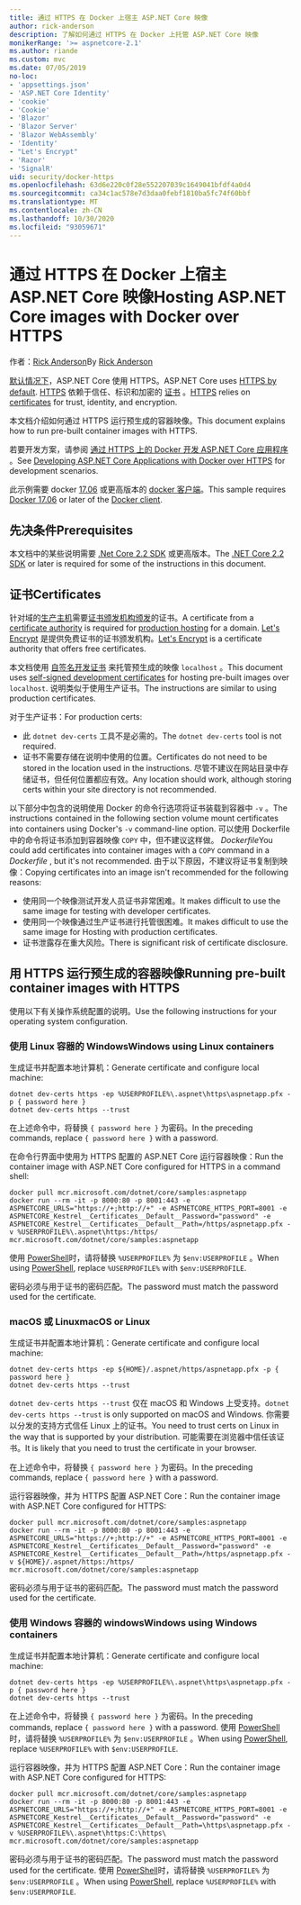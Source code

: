 ```yaml
---
title: 通过 HTTPS 在 Docker 上宿主 ASP.NET Core 映像
author: rick-anderson
description: 了解如何通过 HTTPS 在 Docker 上托管 ASP.NET Core 映像
monikerRange: '>= aspnetcore-2.1'
ms.author: riande
ms.custom: mvc
ms.date: 07/05/2019
no-loc:
- 'appsettings.json'
- 'ASP.NET Core Identity'
- 'cookie'
- 'Cookie'
- 'Blazor'
- 'Blazor Server'
- 'Blazor WebAssembly'
- 'Identity'
- "Let's Encrypt"
- 'Razor'
- 'SignalR'
uid: security/docker-https
ms.openlocfilehash: 63d6e220c0f28e552207039c1649041bfdf4a0d4
ms.sourcegitcommit: ca34c1ac578e7d3daa0febf1810ba5fc74f60bbf
ms.translationtype: MT
ms.contentlocale: zh-CN
ms.lasthandoff: 10/30/2020
ms.locfileid: "93059671"
---
```

# <a name="hosting-aspnet-core-images-with-docker-over-https"></a><span data-ttu-id="9b8bf-103">通过 HTTPS 在 Docker 上宿主 ASP.NET Core 映像</span><span class="sxs-lookup"><span data-stu-id="9b8bf-103">Hosting ASP.NET Core images with Docker over HTTPS</span></span>

<span data-ttu-id="9b8bf-104">作者：[Rick Anderson](https://twitter.com/RickAndMSFT)</span><span class="sxs-lookup"><span data-stu-id="9b8bf-104">By [Rick Anderson](https://twitter.com/RickAndMSFT)</span></span>

<span data-ttu-id="9b8bf-105">[默认情况下](./enforcing-ssl.md)，ASP.NET Core 使用 HTTPS。</span><span class="sxs-lookup"><span data-stu-id="9b8bf-105">ASP.NET Core uses [HTTPS by default](./enforcing-ssl.md).</span></span> <span data-ttu-id="9b8bf-106">[HTTPS](https://en.wikipedia.org/wiki/HTTPS) 依赖于信任、标识和加密的 [证书](https://en.wikipedia.org/wiki/Public_key_certificate) 。</span><span class="sxs-lookup"><span data-stu-id="9b8bf-106">[HTTPS](https://en.wikipedia.org/wiki/HTTPS) relies on [certificates](https://en.wikipedia.org/wiki/Public_key_certificate) for trust, identity, and encryption.</span></span>

<span data-ttu-id="9b8bf-107">本文档介绍如何通过 HTTPS 运行预生成的容器映像。</span><span class="sxs-lookup"><span data-stu-id="9b8bf-107">This document explains how to run pre-built container images with HTTPS.</span></span>

<span data-ttu-id="9b8bf-108">若要开发方案，请参阅 [通过 HTTPS 上的 Docker 开发 ASP.NET Core 应用程序](https://github.com/dotnet/dotnet-docker/blob/master/samples/run-aspnetcore-https-development.md) 。</span><span class="sxs-lookup"><span data-stu-id="9b8bf-108">See [Developing ASP.NET Core Applications with Docker over HTTPS](https://github.com/dotnet/dotnet-docker/blob/master/samples/run-aspnetcore-https-development.md) for development scenarios.</span></span>

<span data-ttu-id="9b8bf-109">此示例需要 docker [17.06](https://docs.docker.com/release-notes/docker-ce) 或更高版本的 [docker 客户端](https://www.docker.com/products/docker)。</span><span class="sxs-lookup"><span data-stu-id="9b8bf-109">This sample requires [Docker 17.06](https://docs.docker.com/release-notes/docker-ce) or later of the [Docker client](https://www.docker.com/products/docker).</span></span>

## <a name="prerequisites"></a><span data-ttu-id="9b8bf-110">先决条件</span><span class="sxs-lookup"><span data-stu-id="9b8bf-110">Prerequisites</span></span>

<span data-ttu-id="9b8bf-111">本文档中的某些说明需要 [.Net Core 2.2 SDK](https://dotnet.microsoft.com/download) 或更高版本。</span><span class="sxs-lookup"><span data-stu-id="9b8bf-111">The [.NET Core 2.2 SDK](https://dotnet.microsoft.com/download) or later is required for some of the instructions in this document.</span></span>

## <a name="certificates"></a><span data-ttu-id="9b8bf-112">证书</span><span class="sxs-lookup"><span data-stu-id="9b8bf-112">Certificates</span></span>

<span data-ttu-id="9b8bf-113">针对域的[生产主机](https://blogs.msdn.microsoft.com/webdev/2017/11/29/configuring-https-in-asp-net-core-across-different-platforms/)需要[证书颁发机构颁发](https://wikipedia.org/wiki/Certificate_authority)的证书。</span><span class="sxs-lookup"><span data-stu-id="9b8bf-113">A certificate from a [certificate authority](https://wikipedia.org/wiki/Certificate_authority) is required for [production hosting](https://blogs.msdn.microsoft.com/webdev/2017/11/29/configuring-https-in-asp-net-core-across-different-platforms/) for a domain.</span></span> <span data-ttu-id="9b8bf-114">[Let's Encrypt](https://letsencrypt.org/) 是提供免费证书的证书颁发机构。</span><span class="sxs-lookup"><span data-stu-id="9b8bf-114">[Let's Encrypt](https://letsencrypt.org/) is a certificate authority that offers free certificates.</span></span>

<span data-ttu-id="9b8bf-115">本文档使用 [自签名开发证书](https://en.wikipedia.org/wiki/Self-signed_certificate) 来托管预生成的映像 `localhost` 。</span><span class="sxs-lookup"><span data-stu-id="9b8bf-115">This document uses [self-signed development certificates](https://en.wikipedia.org/wiki/Self-signed_certificate) for hosting pre-built images over `localhost`.</span></span> <span data-ttu-id="9b8bf-116">说明类似于使用生产证书。</span><span class="sxs-lookup"><span data-stu-id="9b8bf-116">The instructions are similar to using production certificates.</span></span>

<span data-ttu-id="9b8bf-117">对于生产证书：</span><span class="sxs-lookup"><span data-stu-id="9b8bf-117">For production certs:</span></span>

* <span data-ttu-id="9b8bf-118">此 `dotnet dev-certs` 工具不是必需的。</span><span class="sxs-lookup"><span data-stu-id="9b8bf-118">The `dotnet dev-certs` tool is not required.</span></span>
* <span data-ttu-id="9b8bf-119">证书不需要存储在说明中使用的位置。</span><span class="sxs-lookup"><span data-stu-id="9b8bf-119">Certificates do not need to be stored in the location used in the instructions.</span></span> <span data-ttu-id="9b8bf-120">尽管不建议在网站目录中存储证书，但任何位置都应有效。</span><span class="sxs-lookup"><span data-stu-id="9b8bf-120">Any location should work, although storing certs within your site directory is not recommended.</span></span>

<span data-ttu-id="9b8bf-121">以下部分中包含的说明使用 Docker 的命令行选项将证书装载到容器中 `-v` 。</span><span class="sxs-lookup"><span data-stu-id="9b8bf-121">The instructions contained in the following section volume mount certificates into containers using Docker's `-v` command-line option.</span></span> <span data-ttu-id="9b8bf-122">可以使用 Dockerfile 中的命令将证书添加到容器映像 `COPY` 中，但不建议这样做。 *Dockerfile*</span><span class="sxs-lookup"><span data-stu-id="9b8bf-122">You could add certificates into container images with a `COPY` command in a *Dockerfile* , but it's not recommended.</span></span> <span data-ttu-id="9b8bf-123">由于以下原因，不建议将证书复制到映像：</span><span class="sxs-lookup"><span data-stu-id="9b8bf-123">Copying certificates into an image isn't recommended for the following reasons:</span></span>

* <span data-ttu-id="9b8bf-124">使用同一个映像测试开发人员证书非常困难。</span><span class="sxs-lookup"><span data-stu-id="9b8bf-124">It makes difficult to use the same image for testing with developer certificates.</span></span>
* <span data-ttu-id="9b8bf-125">使用同一个映像通过生产证书进行托管很困难。</span><span class="sxs-lookup"><span data-stu-id="9b8bf-125">It makes difficult to use the same image for Hosting with production certificates.</span></span>
* <span data-ttu-id="9b8bf-126">证书泄露存在重大风险。</span><span class="sxs-lookup"><span data-stu-id="9b8bf-126">There is significant risk of certificate disclosure.</span></span>

## <a name="running-pre-built-container-images-with-https"></a><span data-ttu-id="9b8bf-127">用 HTTPS 运行预生成的容器映像</span><span class="sxs-lookup"><span data-stu-id="9b8bf-127">Running pre-built container images with HTTPS</span></span>

<span data-ttu-id="9b8bf-128">使用以下有关操作系统配置的说明。</span><span class="sxs-lookup"><span data-stu-id="9b8bf-128">Use the following instructions for your operating system configuration.</span></span>

### <a name="windows-using-linux-containers"></a><span data-ttu-id="9b8bf-129">使用 Linux 容器的 Windows</span><span class="sxs-lookup"><span data-stu-id="9b8bf-129">Windows using Linux containers</span></span>

<span data-ttu-id="9b8bf-130">生成证书并配置本地计算机：</span><span class="sxs-lookup"><span data-stu-id="9b8bf-130">Generate certificate and configure local machine:</span></span>

```dotnetcli
dotnet dev-certs https -ep %USERPROFILE%\.aspnet\https\aspnetapp.pfx -p { password here }
dotnet dev-certs https --trust
```

<span data-ttu-id="9b8bf-131">在上述命令中，将替换 `{ password here }` 为密码。</span><span class="sxs-lookup"><span data-stu-id="9b8bf-131">In the preceding commands, replace `{ password here }` with a password.</span></span>

<span data-ttu-id="9b8bf-132">在命令行界面中使用为 HTTPS 配置的 ASP.NET Core 运行容器映像：</span><span class="sxs-lookup"><span data-stu-id="9b8bf-132">Run the container image with ASP.NET Core configured for HTTPS in a command shell:</span></span>

```console
docker pull mcr.microsoft.com/dotnet/core/samples:aspnetapp
docker run --rm -it -p 8000:80 -p 8001:443 -e ASPNETCORE_URLS="https://+;http://+" -e ASPNETCORE_HTTPS_PORT=8001 -e ASPNETCORE_Kestrel__Certificates__Default__Password="password" -e ASPNETCORE_Kestrel__Certificates__Default__Path=/https/aspnetapp.pfx -v %USERPROFILE%\.aspnet\https:/https/ mcr.microsoft.com/dotnet/core/samples:aspnetapp
```

<span data-ttu-id="9b8bf-133">使用 [PowerShell](/powershell/scripting/overview)时，请将替换 `%USERPROFILE%` 为 `$env:USERPROFILE` 。</span><span class="sxs-lookup"><span data-stu-id="9b8bf-133">When using [PowerShell](/powershell/scripting/overview), replace `%USERPROFILE%` with `$env:USERPROFILE`.</span></span>

<span data-ttu-id="9b8bf-134">密码必须与用于证书的密码匹配。</span><span class="sxs-lookup"><span data-stu-id="9b8bf-134">The password must match the password used for the certificate.</span></span>

### <a name="macos-or-linux"></a><span data-ttu-id="9b8bf-135">macOS 或 Linux</span><span class="sxs-lookup"><span data-stu-id="9b8bf-135">macOS or Linux</span></span>

<span data-ttu-id="9b8bf-136">生成证书并配置本地计算机：</span><span class="sxs-lookup"><span data-stu-id="9b8bf-136">Generate certificate and configure local machine:</span></span>

```dotnetcli
dotnet dev-certs https -ep ${HOME}/.aspnet/https/aspnetapp.pfx -p { password here }
dotnet dev-certs https --trust
```

<span data-ttu-id="9b8bf-137">`dotnet dev-certs https --trust` 仅在 macOS 和 Windows 上受支持。</span><span class="sxs-lookup"><span data-stu-id="9b8bf-137">`dotnet dev-certs https --trust` is only supported on macOS and Windows.</span></span> <span data-ttu-id="9b8bf-138">你需要以分发的支持方式信任 Linux 上的证书。</span><span class="sxs-lookup"><span data-stu-id="9b8bf-138">You need to trust certs on Linux in the way that is supported by your distribution.</span></span> <span data-ttu-id="9b8bf-139">可能需要在浏览器中信任该证书。</span><span class="sxs-lookup"><span data-stu-id="9b8bf-139">It is likely that you need to trust the certificate in your browser.</span></span>

<span data-ttu-id="9b8bf-140">在上述命令中，将替换 `{ password here }` 为密码。</span><span class="sxs-lookup"><span data-stu-id="9b8bf-140">In the preceding commands, replace `{ password here }` with a password.</span></span>

<span data-ttu-id="9b8bf-141">运行容器映像，并为 HTTPS 配置 ASP.NET Core：</span><span class="sxs-lookup"><span data-stu-id="9b8bf-141">Run the container image with ASP.NET Core configured for HTTPS:</span></span>

```console
docker pull mcr.microsoft.com/dotnet/core/samples:aspnetapp
docker run --rm -it -p 8000:80 -p 8001:443 -e ASPNETCORE_URLS="https://+;http://+" -e ASPNETCORE_HTTPS_PORT=8001 -e ASPNETCORE_Kestrel__Certificates__Default__Password="password" -e ASPNETCORE_Kestrel__Certificates__Default__Path=/https/aspnetapp.pfx -v ${HOME}/.aspnet/https:/https/ mcr.microsoft.com/dotnet/core/samples:aspnetapp
```

<span data-ttu-id="9b8bf-142">密码必须与用于证书的密码匹配。</span><span class="sxs-lookup"><span data-stu-id="9b8bf-142">The password must match the password used for the certificate.</span></span>

### <a name="windows-using-windows-containers"></a><span data-ttu-id="9b8bf-143">使用 Windows 容器的 windows</span><span class="sxs-lookup"><span data-stu-id="9b8bf-143">Windows using Windows containers</span></span>

<span data-ttu-id="9b8bf-144">生成证书并配置本地计算机：</span><span class="sxs-lookup"><span data-stu-id="9b8bf-144">Generate certificate and configure local machine:</span></span>

```dotnetcli
dotnet dev-certs https -ep %USERPROFILE%\.aspnet\https\aspnetapp.pfx -p { password here }
dotnet dev-certs https --trust
```

<span data-ttu-id="9b8bf-145">在上述命令中，将替换 `{ password here }` 为密码。</span><span class="sxs-lookup"><span data-stu-id="9b8bf-145">In the preceding commands, replace `{ password here }` with a password.</span></span> <span data-ttu-id="9b8bf-146">使用 [PowerShell](/powershell/scripting/overview)时，请将替换 `%USERPROFILE%` 为 `$env:USERPROFILE` 。</span><span class="sxs-lookup"><span data-stu-id="9b8bf-146">When using [PowerShell](/powershell/scripting/overview), replace `%USERPROFILE%` with `$env:USERPROFILE`.</span></span>

<span data-ttu-id="9b8bf-147">运行容器映像，并为 HTTPS 配置 ASP.NET Core：</span><span class="sxs-lookup"><span data-stu-id="9b8bf-147">Run the container image with ASP.NET Core configured for HTTPS:</span></span>

```console
docker pull mcr.microsoft.com/dotnet/core/samples:aspnetapp
docker run --rm -it -p 8000:80 -p 8001:443 -e ASPNETCORE_URLS="https://+;http://+" -e ASPNETCORE_HTTPS_PORT=8001 -e ASPNETCORE_Kestrel__Certificates__Default__Password="password" -e ASPNETCORE_Kestrel__Certificates__Default__Path=\https\aspnetapp.pfx -v %USERPROFILE%\.aspnet\https:C:\https\ mcr.microsoft.com/dotnet/core/samples:aspnetapp
```

<span data-ttu-id="9b8bf-148">密码必须与用于证书的密码匹配。</span><span class="sxs-lookup"><span data-stu-id="9b8bf-148">The password must match the password used for the certificate.</span></span> <span data-ttu-id="9b8bf-149">使用 [PowerShell](/powershell/scripting/overview)时，请将替换 `%USERPROFILE%` 为 `$env:USERPROFILE` 。</span><span class="sxs-lookup"><span data-stu-id="9b8bf-149">When using [PowerShell](/powershell/scripting/overview), replace `%USERPROFILE%` with `$env:USERPROFILE`.</span></span>